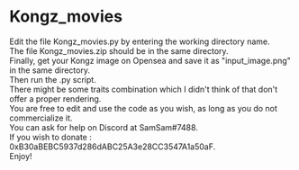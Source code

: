 # Kongz_movies

Edit the file Kongz_movies.py by entering the working directory name.<br />
The file Kongz_movies.zip should be in the same directory.<br />
Finally, get your Kongz image on Opensea and save it as "input_image.png" in the same directory.<br />
Then run the .py script.<br />
There might be some traits combination which I didn't think of that don't offer a proper rendering.<br />
You are free to edit and use the code as you wish, as long as you do not commercialize it.<br />
You can ask for help on Discord at SamSam#7488.<br />
If you wish to donate : 0xB30aBEBC5937d286dABC25A3e28CC3547A1a50aF.<br />
Enjoy!
